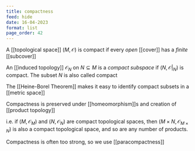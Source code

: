 ```yaml
---
title: compactness
feed: hide
date: 16-04-2023
format: list
page_order: 42
---
```



A [[topological space]] $(M, \mathcal O)$ is compact if every *open* [[cover]] has a *finite* [[subcover]]

An [[induced topology]] $\mathcal O_N$ on $N\subseteq M$ is a *compact subspace* if $(N, \mathcal O\vert_N)$ is compact. The subset $N$ is also called compact

The [[Heine-Borel Theorem]] makes it easy to identify compact subsets in a [[metric space]]

Compactness is preserved under [[homeomorphism]]s and creation of [[product topology]]

i.e. if $(M, \mathcal O_M)$ and $(N, \mathcal O_N)$ are compact topological spaces, then $(M\times N, \mathcal O_{M\times N})$ is also a compact topological space, and so are any number of products.

Compactness is often too strong, so we use [[paracompactness]]